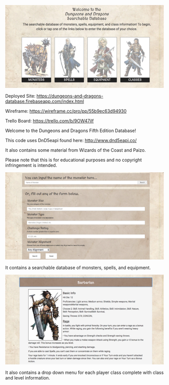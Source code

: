 ![Image](assets/images/SSHome.png)

Deployed Site: https://dungeons-and-dragons-database.firebaseapp.com/index.html

Wireframe: https://wireframe.cc/pro/pp/55b9ec63d94930

Trello Board: https://trello.com/b/9OW47ilf

Welcome to the Dungeons and Dragons Fifth Edition Database!


This code uses DnD5eapi found here: http://www.dnd5eapi.co/

It also contains some material from Wizards of the Coast and Paizo.

Please note that this is for educational purposes and no copyright infringement is intended.

![Image](assets/images/SSMonsterSearch.png)

It contains a searchable database of monsters, spells, and equipment.

![Image](assets/images/SSClassPage.png)

It also contains a drop down menu for each player class complete with class and level information.
